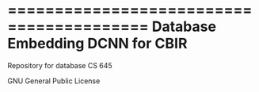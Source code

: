 =========================================
Database Embedding DCNN for CBIR 
==========================================

Repository for database CS 645

GNU General Public License
